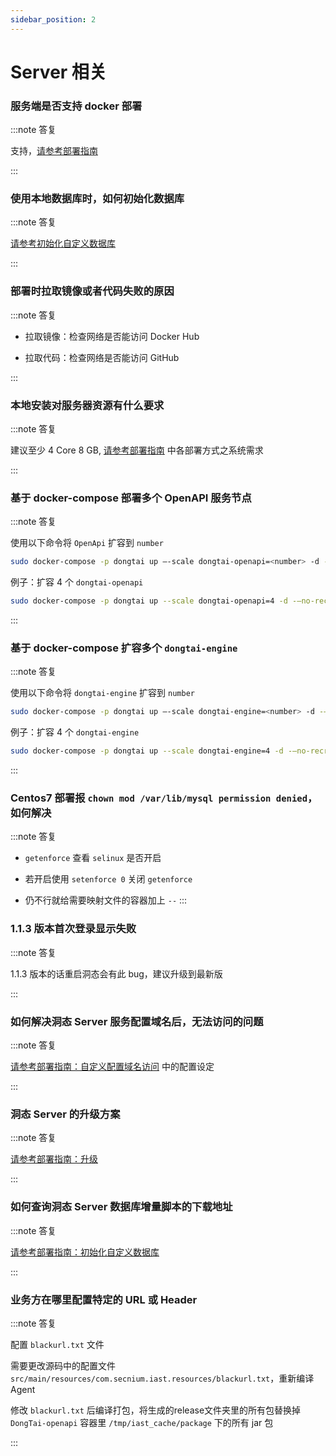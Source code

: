 ```yaml
---
sidebar_position: 2
---
```


# Server 相关

### 服务端是否支持 docker 部署

:::note 答复

支持，[请参考部署指南](../getting-started/server/deploy-docker-compose)

:::

### 使用本地数据库时，如何初始化数据库

:::note 答复

  [请参考初始化自定义数据库](../getting-started/server/initial-sql-config)

:::

### 部署时拉取镜像或者代码失败的原因

:::note 答复

  * 拉取镜像：检查网络是否能访问 Docker Hub

  * 拉取代码：检查网络是否能访问 GitHub

:::

### 本地安装对服务器资源有什么要求

:::note 答复

  建议至少 4 Core 8 GB, [请参考部署指南](../category/server-部署指南) 中各部署方式之系统需求

:::

### 基于 docker-compose 部署多个 OpenAPI 服务节点

:::note 答复

  使用以下命令将 `OpenApi` 扩容到 `number`

  ```bash
  sudo docker-compose -p dongtai up –-scale dongtai-openapi=<number> -d -–no-recreate
  ```

  例子：扩容 4 个 `dongtai-openapi`

  ```bash
  sudo docker-compose -p dongtai up --scale dongtai-openapi=4 -d -–no-recreate
  ```  
:::

### 基于 docker-compose 扩容多个 `dongtai-engine`

:::note 答复

  使用以下命令将 `dongtai-engine` 扩容到 `number`

  ```bash
  sudo docker-compose -p dongtai up –-scale dongtai-engine=<number> -d -–no-recreate
  ```

  例子：扩容 4 个 `dongtai-engine`

  ```bash
  sudo docker-compose -p dongtai up --scale dongtai-engine=4 -d -–no-recreate
  ```


:::

### Centos7 部署报 `chown mod /var/lib/mysql permission denied`，如何解决

:::note 答复

  * ``getenforce`` 查看 ``selinux`` 是否开启

  * 若开启使用 ``setenforce 0`` 关闭 ``getenforce``

  * 仍不行就给需要映射文件的容器加上 ``--``
:::

### 1.1.3 版本首次登录显示失败

:::note 答复

  1.1.3 版本的话重启洞态会有此 bug，建议升级到最新版

:::


### 如何解决洞态 Server 服务配置域名后，无法访问的问题

:::note 答复

  [请参考部署指南：自定义配置域名访问](../getting-started/server/deploy-docker-compose#部署) 中的配置设定

:::

### 洞态 Server 的升级方案

:::note 答复

  [请参考部署指南：升级](../getting-started/server/deploy-docker-compose#升级)

:::

### 如何查询洞态 Server 数据库增量脚本的下载地址

:::note 答复

  [请参考部署指南：初始化自定义数据库](../getting-started/server/initial-sql-config)

:::

### 业务方在哪里配置特定的 URL 或 Header

:::note 答复

  配置 `blackurl.txt` 文件

  需要更改源码中的配置文件 `src/main/resources/com.secnium.iast.resources/blackurl.txt`，重新编译 Agent

  修改 `blackurl.txt` 后编译打包，将生成的release文件夹里的所有包替换掉 `DongTai-openapi` 容器里 `/tmp/iast_cache/package` 下的所有 jar 包

:::

